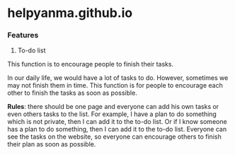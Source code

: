 # helpyanma.github.io

### Features

1. To-do list

  This function is to encourage people to finish their tasks. 

  In our daily life, we would have a lot of tasks to do. However, sometimes we may not finish them in time. This function is for people to encourage each other to finish the tasks as soon as possible. 

  **Rules**: there should be one page and everyone can add his own tasks or even others tasks to the list. For example, I have a plan to do something which is not private, then I can add it to the to-do list. Or if I know someone has a plan to do something, then I can add it to the to-do list. Everyone can see the tasks on the website, so everyone can encourage others to finish their plan as soon as possible.
